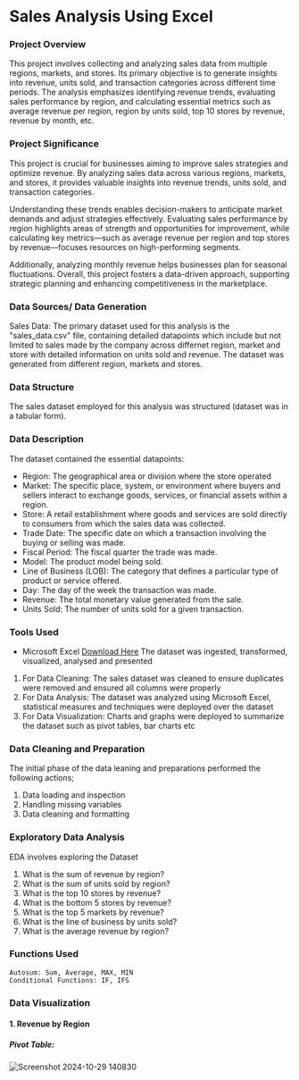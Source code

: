 # Sales Analysis Using Excel


### Project Overview
This project involves collecting and analyzing sales data from multiple regions, markets, and stores. Its primary objective is to generate insights into revenue, units sold, and transaction categories across different time periods. The analysis emphasizes identifying revenue trends, evaluating sales performance by region, and calculating essential metrics such as average revenue per region, region by units sold, top 10 stores by revenue, revenue by month, etc.


### Project Significance
This project is crucial for businesses aiming to improve sales strategies and optimize revenue. By analyzing sales data across various regions, markets, and stores, it provides valuable insights into revenue trends, units sold, and transaction categories.

Understanding these trends enables decision-makers to anticipate market demands and adjust strategies effectively. Evaluating sales performance by region highlights areas of strength and opportunities for improvement, while calculating key metrics—such as average revenue per region and top stores by revenue—focuses resources on high-performing segments.

Additionally, analyzing monthly revenue helps businesses plan for seasonal fluctuations. Overall, this project fosters a data-driven approach, supporting strategic planning and enhancing competitiveness in the marketplace.


### Data Sources/ Data Generation

Sales Data: The primary dataset used for this analysis is the "sales_data.csv" file, containing detailed datapoints which include but not limited to sales made by the company across differnet region, market and store with detailed information on units sold and revenue. The dataset was generated from different region, markets and stores.


### Data Structure

The sales dataset employed for this analysis was structured (dataset was in a tabular form). 


### Data Description

The dataset contained the essential datapoints:

- Region: The geographical area or division where the store operated
- Market: The specific place, system, or environment where buyers and sellers interact to exchange goods, services, or financial assets within a region.
- Store: A retail establishment where goods and services are sold directly to consumers from which the sales data was collected.
- Trade Date: The specific date on which a transaction involving the buying or selling was made.
- Fiscal Period: The fiscal quarter the trade was made.
- Model: The product model being sold.
- Line of Business (LOB): The category that defines a particular type of product or service offered.
- Day: The day of the week the transaction was made.
- Revenue: The total monetary value generated from the sale.
- Units Sold: The number of units sold for a given transaction.


### Tools Used
- Microsoft Excel [Download Here](https://www.microsoft.com)
  The dataset was ingested, transformed, visualized, analysed and presented
1) For Data Cleaning: The sales dataset was cleaned to ensure duplicates were removed and ensured all columns were properly
2) For Data Analysis: The dataset was analyzed using Microsoft Excel, statistical measures and techniques were deployed over the dataset
3) For Data Visualization: Charts and graphs were deployed to summarize the dataset such as pivot tables, bar charts etc

### Data Cleaning and Preparation
The initial phase of the data leaning and preparations performed the following actions;

1) Data loading and inspection
2) Handling missing variables
3) Data cleaning and formatting


### Exploratory Data Analysis
EDA involves exploring the Dataset

1) What is the sum of revenue by region?
2) What is the sum of units sold by region?
3) What is the top 10 stores by revenue?
4) What is the bottom 5 stores by revenue?
5) What is the top 5 markets by revenue?
6) What is the line of business by units sold?
7) What is the average revenue by region?

### Functions Used
```
Autosum: Sum, Average, MAX, MIN
Conditional Functions: IF, IFS
```

### Data Visualization

#### 1. Revenue by Region
##### Pivot Table: 
![Screenshot 2024-10-29 140830](https://github.com/user-attachments/assets/33479ce7-aa79-4fb9-b943-a02249314db1)

